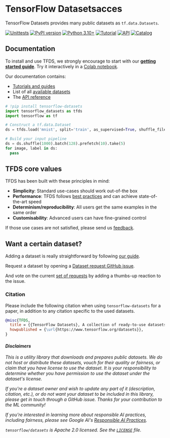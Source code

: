 # TensorFlow Datasetsacces

TensorFlow Datasets provides many public datasets as `tf.data.Datasets`.

[![Unittests](https://github.com/tensorflow/datasets/actions/workflows/pytest.yml/badge.svg)](https://github.com/tensorflow/datasets/actions/workflows/pytest.yml)
[![PyPI version](https://badge.fury.io/py/tensorflow-datasets.svg)](https://badge.fury.io/py/tensorflow-datasets)
[![Python 3.10+](https://img.shields.io/badge/python-3.10+-blue.svg)](https://www.python.org/downloads/)
[![Tutorial](https://img.shields.io/badge/doc-tutorial-blue.svg)](https://www.tensorflow.org/datasets/overview)
[![API](https://img.shields.io/badge/doc-api-blue.svg)](https://www.tensorflow.org/datasets/api_docs/python/tfds)
[![Catalog](https://img.shields.io/badge/doc-datasets-blue.svg)](https://www.tensorflow.org/datasets/catalog/overview#all_datasets)

## Documentation

To install and use TFDS, we strongly encourage to start with our
[**getting started guide**](https://www.tensorflow.org/datasets/overview). Try
it interactively in a
[Colab notebook](https://colab.research.google.com/github/tensorflow/datasets/blob/master/docs/overview.ipynb).

Our documentation contains:

* [Tutorials and guides](https://www.tensorflow.org/datasets/overview)
* List of all [available datasets](https://www.tensorflow.org/datasets/catalog/overview#all_datasets)
* The [API reference](https://www.tensorflow.org/datasets/api_docs/python/tfds)

```python
# !pip install tensorflow-datasets
import tensorflow_datasets as tfds
import tensorflow as tf

# Construct a tf.data.Dataset
ds = tfds.load('mnist', split='train', as_supervised=True, shuffle_files=True)

# Build your input pipeline
ds = ds.shuffle(1000).batch(128).prefetch(10).take(5)
for image, label in ds:
  pass
```

## TFDS core values

TFDS has been built with these principles in mind:

* **Simplicity**: Standard use-cases should work out-of-the box
* **Performance**: TFDS follows
  [best practices](https://www.tensorflow.org/guide/data_performance)
  and can achieve state-of-the-art speed
* **Determinism/reproducibility**: All users get the same examples in the same
  order
* **Customisability**: Advanced users can have fine-grained control

If those use cases are not satisfied, please send us
[feedback](https://github.com/tensorflow/datasets/issues).

## Want a certain dataset?

Adding a dataset is really straightforward by following
[our guide](https://www.tensorflow.org/datasets/add_dataset).

Request a dataset by opening a
[Dataset request GitHub issue](https://github.com/tensorflow/datasets/issues/new?assignees=&labels=dataset+request&template=dataset-request.md&title=%5Bdata+request%5D+%3Cdataset+name%3E).

And vote on the current
[set of requests](https://github.com/tensorflow/datasets/labels/dataset%20request)
by adding a thumbs-up reaction to the issue.

### Citation

Please include the following citation when using `tensorflow-datasets` for a
paper, in addition to any citation specific to the used datasets.

```bibtex
@misc{TFDS,
  title = {{TensorFlow Datasets}, A collection of ready-to-use datasets},
  howpublished = {\url{https://www.tensorflow.org/datasets}},
}
```

#### *Disclaimers*

*This is a utility library that downloads and prepares public datasets. We do*
*not host or distribute these datasets, vouch for their quality or fairness, or*
*claim that you have license to use the dataset. It is your responsibility to*
*determine whether you have permission to use the dataset under the dataset's*
*license.*

*If you're a dataset owner and wish to update any part of it (description,*
*citation, etc.), or do not want your dataset to be included in this*
*library, please get in touch through a GitHub issue. Thanks for your*
*contribution to the ML community!*

*If you're interested in learning more about responsible AI practices, including*
*fairness, please see Google AI's [Responsible AI Practices](https://ai.google/education/responsible-ai-practices).*

*`tensorflow/datasets` is Apache 2.0 licensed. See the
[`LICENSE`](https://github.com/tensorflow/datasets/blob/master/LICENSE) file.*
